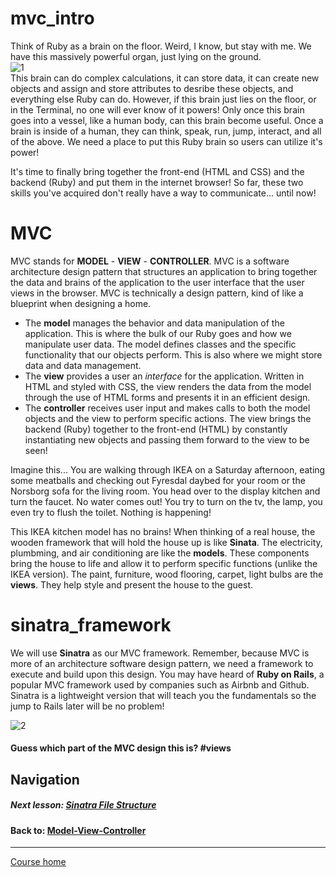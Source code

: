 # mvc_intro
Think of Ruby as a brain on the floor. Weird, I know, but stay with me. We have this massively powerful organ, just lying on the ground.  
![1](http://i.imgur.com/BkRZXiw.gif)  
This brain can do complex calculations, it can store data, it can create new objects and assign and store attributes to desribe these objects, and everything else Ruby can do. However, if this brain just lies on the floor, or in the Terminal, no one will ever know of it powers! Only once this brain goes into a vessel, like a human body, can this brain become useful. Once a brain is inside of a human, they can think, speak, run, jump, interact, and all of the above. We need a place to put this Ruby brain so users can utilize it's power!  

It's time to finally bring together the front-end (HTML and CSS) and the backend (Ruby) and put them in the internet browser! So far, these two skills you've acquired don't really have a way to communicate... until now!  

# MVC
MVC stands for **MODEL** - **VIEW** - **CONTROLLER**. MVC is a software architecture design pattern that structures an application to bring together the data and brains of the application to the user interface that the user views in the browser. MVC is technically a design pattern, kind of like a blueprint when designing a home.  
- The **model** manages the behavior and data manipulation of the application. This is where the bulk of our Ruby goes and how we manipulate user data. The model defines classes and the specific functionality that our objects perform. This is also where we might store data and data management.  
- The **view** provides a user an *interface* for the application. Written in HTML and styled with CSS, the view renders the data from the model through the use of HTML forms and presents it in an efficient design.
- The **controller** receives user input and makes calls to both the model objects and the view to perform specific actions. The view brings the backend (Ruby) together to the front-end (HTML) by constantly instantiating new objects and passing them forward to the view to be seen!  

Imagine this... You are walking through IKEA on a Saturday afternoon, eating some meatballs and checking out Fyresdal daybed for your room or the Norsborg sofa for the living room. You head over to the display kitchen and turn the faucet. No water comes out! You try to turn on the tv, the lamp, you even try to flush the toilet. Nothing is happening!  

This IKEA kitchen model has no brains! When thinking of a real house, the wooden framework that will hold the house up is like **Sinata**. The electricity, plumbming, and air conditioning are like the **models**. These components bring the house to life and allow it to perform specific functions (unlike the IKEA version). The paint, furniture, wood flooring, carpet, light bulbs are the **views**. They help style and present the house to the guest.  

# sinatra_framework
We will use **Sinatra** as our MVC framework. Remember, because MVC is more of an architecture software design pattern, we need a framework to execute and build upon this design. You may have heard of **Ruby on Rails**, a popular MVC framework used by companies such as Airbnb and Github. Sinatra is a lightweight version that will teach you the fundamentals so the jump to Rails later will be no problem!  


![2](http://i.imgur.com/ZxWgduc.gif)  
#### Guess which part of the MVC design this is? **#views**

## Navigation  
##### Next lesson: [Sinatra File Structure](https://github.com/Coderdotnew/intro_web_apps_bs/tree/master/09_class/02_sinatra_file_structure) 
#### Back to: [Model-View-Controller](https://github.com/Coderdotnew/intro_web_apps_bs/tree/master/09_class)  
---  
[Course home](https://github.com/Coderdotnew/intro_web_apps_bs)   
